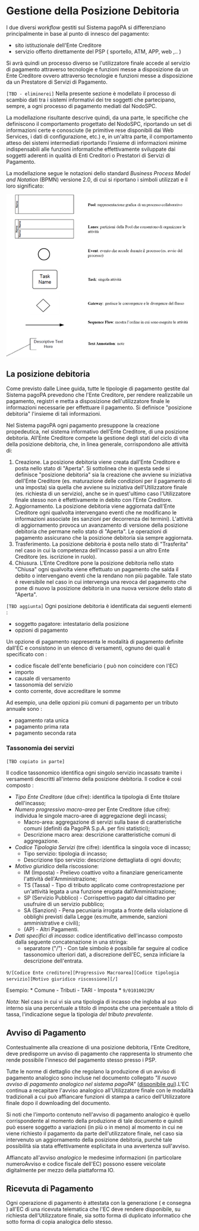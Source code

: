 # Gestione della Posizione Debitoria

I due diversi *workflow* gestiti sul Sistema pagoPA si differenziano principalmente in base al punto di innesco del pagamento:

- sito istituzionale dell'Ente Creditore 
- servizio offerto direttamente del PSP ( sportello, ATM, APP, web ,.. )

Si avrà quindi un processo diverso se l'utilizzatore finale accede al servizio di pagamento attraverso tecnologie e funzioni messe a disposizione da un Ente Creditore ovvero attraverso tecnologie e funzioni messe a disposizione da un Prestatore di Servizi di Pagamento.

`[TBD - eliminerei]` 
Nella presente sezione è modellato il processo di scambio dati tra i sistemi informativi dei tre soggetti che partecipano, sempre, a ogni processo di pagamento mediati dal NodoSPC.

La modellazione risultante descrive quindi, da una parte, le specifiche che definiscono il comportamento progettato del NodoSPC, riportando un set di informazioni certe e conosciute (le primitive rese disponibili dai Web Services, i dati di configurazione, etc.) e, in un'altra parte, il comportamento atteso dei sistemi intermediati riportando l'insieme di informazioni minime indispensabili alle funzioni informatiche effettivamente sviluppate dai soggetti aderenti in qualità di Enti Creditori o Prestatori di Servizi di Pagamento.

La modellazione segue le notazioni dello standard *Business Process Model and Notation* (BPMN) versione 2.0, di cui si riportano i simboli utilizzati e il loro significato:

![bpmn_elements](../images/bpmn_elements.png)

## La posizione debitoria

Come previsto dalle Linee guida, tutte le tipologie di pagamento gestite dal Sistema pagoPA prevedono che l'Ente Creditore, per rendere realizzabile un pagamento, registri e metta a disposizione dell'utilizzatore finale le informazioni necessarie per effettuare il pagamento. Si definisce "posizione debitoria" l'insieme di tali informazioni.

Nel Sistema pagoPA ogni pagamento presuppone la creazione propedeutica, nel sistema informativo dell'Ente Creditore, di una posizione debitoria. All'Ente Creditore compete la gestione degli stati del ciclo di vita della posizione debitoria, che, in linea generale, corrispondono alle attività di:

1.  Creazione. La posizione debitoria viene creata dall'Ente Creditore e posta nello stato di "Aperta". Si sottolinea che in questa sede si definisce "posizione debitoria" sia la creazione che avviene su iniziativa dell'Ente Creditore (es. maturazione delle condizioni per il pagamento di una imposta) sia quella che avviene su iniziativa dell'Utilizzatore finale (es. richiesta di un servizio), anche se in quest'ultimo caso l'Utilizzatore finale stesso non è effettivamente in debito con l'Ente Creditore.
2.  Aggiornamento. La posizione debitoria viene aggiornata dall'Ente Creditore ogni qualvolta intervengano eventi che ne modificano le informazioni associate (es sanzioni per decorrenza dei termini). L'attività di aggiornamento provoca un avanzamento di versione della posizione debitoria che permane nello stato di "Aperta". Le operazioni di pagamento assicurano che la posizione debitoria sia sempre aggiornata. 
3.  Trasferimento. La posizione debitoria è posta nello stato di "Trasferita" nel caso in cui la competenza dell'incasso passi a un altro Ente Creditore (es. iscrizione in ruolo). 
4.  Chiusura. L'Ente Creditore pone la posizione debitoria nello stato "Chiusa" ogni qualvolta viene effettuato un pagamento che salda il debito o intervengano eventi che la rendano non più pagabile. Tale stato è reversibile nel caso in cui intervenga una revoca del pagamento che pone di nuovo la posizione debitoria in una nuova versione dello stato di "Aperta".

`[TBD aggiunta]`
Ogni posizione debitoria è identificata dai seguenti elementi :

- soggetto pagatore: intestatario della posizione
- opzioni di pagamento

Un opzione di pagamento rappresenta le modalità di pagamento definite dall'EC e consistono in un elenco di versamenti, ognuno dei quali è specificato con :

- codice fiscale dell'ente beneficiario ( può non coincidere con l'EC)
- importo
- causale di versamento
- tassonomia del servizio
- conto corrente, dove accreditare le somme 

Ad esempio, una delle opzioni più comuni di pagamento per un tributo annuale sono :

- pagamento rata unica
- pagamento prima rata
- pagamento seconda rata
  
### Tassonomia dei servizi 
`[TBD copiato in parte]`

Il codice tassonomico identifica ogni singolo servizio incassato tramite i versamenti descritti all'interno della posizione debitoria.
Il codice è così composto :

- *Tipo Ente Creditore*​ (​due cifre):​ identifica la tipologia di Ente titolare dell'incasso;
- *Numero progressivo macro-area* per Ente Creditore ​(due cifre): individua le singole macro-aree di aggregazione degli incassi;
	- Macro-area: ​aggregazione di servizi sulla base di caratteristiche comuni (definiti da PagoPA S.p.A. per fini statistici);
	- Descrizione macro area: ​descrizione caratteristiche comuni di aggregazione.
- *Codice Tipologia Servizi* ​(tre cifre): identifica la singola voce di incasso;
	- Tipo servizio:​ tipologia di incasso;
	- Descrizione tipo servizio:​ descrizione dettagliata di ogni dovuto;
- *Motivo giuridico* della riscossione:
	- IM (Imposta) - Prelievo coattivo volto a finanziare genericamente l'attività dell'Amministrazione;
	- TS (Tassa) - Tipo di ​tributo applicato come controprestazione per un'attività legata a una funzione erogata dall'Amministrazione;
	- SP (Servizio Pubblico) - Corrispettivo pagato dal cittadino per usufruire di un servizio pubblico;
	- SA (Sanzioni) - Pena pecuniaria irrogata a fronte della violazione di obblighi previsti dalla Legge (es:multe, ammende, sanzioni amministrative e civili);
	- (AP) -​ Altri Pagamenti.
- *Dati specifici di incasso*: codice identificativo dell'incasso composto dalla seguente concatenazione in una stringa:
	- separatore ("/") - ​Con tale simbolo è possibile far seguire al codice tassonomico ulteriori dati, a discrezione dell'EC, senza inficiare la descrizione dell'entrata.

`9/[Codice Ente creditore][Progressivo Macroarea][Codice tipologia servizio][Motivo giuridico riscossione][/]`

Esempio:
	* Comune - Tributi - TARI - Imposta
	* `9/0101002IM/`

*Nota*: Nel caso in cui vi sia una tipologia di incasso che ingloba al suo interno sia una percentuale a titolo di imposta che una percentuale a titolo di tassa, l'indicazione segue la tipologia *del tributo prevalente*.

## Avviso di Pagamento

Contestualmente alla creazione di una posizione debitoria, l'Ente Creditore, deve predisporre un avviso di pagamento che rappresenta lo strumento che rende possibile l'innesco del pagamento stesso presso i PSP.

Tutte le norme di dettaglio che regolano la produzione di un avviso di pagamento analogico sono incluse nel documento collegato *"Il nuovo avviso di pagamento analogico nel sistema pagoPA"* ([disponibile qui](https://github.com/pagopa/lg-pagopa-docs/blob/master/documentazione_tecnica_collegata/documentazione_collegata/guidatecnica_avvisoanalogico_v2.2.1_con_alleg.pdf)).L'EC continua a recapitare l'avviso analogico all'Utilizzatore finale con le modalità tradizionali a cui può affiancare funzioni di stampa a carico dell'Utilizzatore finale dopo il downloading del documento.

Si noti che l'importo contenuto nell'avviso di pagamento analogico è quello corrispondente al momento della produzione di tale documento e quindi può essere soggetto a variazioni (in più o in meno) al momento in cui ne viene richiesto il pagamento da parte dell'utilizzatore finale, nel caso sia intervenuto un aggiornamento della posizione debitoria, purché tale possibilità sia stata effettivamente esplicitata in una avvertenza sull'avviso.

Affiancato all'avviso *analogico* le medesime informazioni (in particolare numeroAvviso e codice fiscale dell'EC) possono essere veicolate digitalmente per mezzo della piattaforma IO.

## Ricevuta di Pagamento

Ogni operazione di pagamento è attestata con la generazione ( e consegna ) all'EC di una ricevuta telematica che l'EC deve rendere disponibile, su richiesta dell'Utilizzatore finale, sia sotto forma di duplicato informatico che sotto forma di copia analogica dello stesso.
